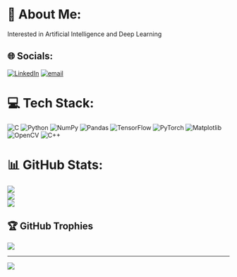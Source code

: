 # 💫 About Me:
Interested in Artificial Intelligence and Deep Learning


## 🌐 Socials:
[![LinkedIn](https://img.shields.io/badge/LinkedIn-%230077B5.svg?logo=linkedin&logoColor=white)](www.linkedin.com/in/johnantony-) [![email](https://img.shields.io/badge/Email-D14836?logo=gmail&logoColor=white)](mailto:ja416271@gmail.com) 

# 💻 Tech Stack:
![C](https://img.shields.io/badge/c-%2300599C.svg?style=for-the-badge&logo=c&logoColor=white) ![Python](https://img.shields.io/badge/python-3670A0?style=for-the-badge&logo=python&logoColor=ffdd54) ![NumPy](https://img.shields.io/badge/numpy-%23013243.svg?style=for-the-badge&logo=numpy&logoColor=white) ![Pandas](https://img.shields.io/badge/pandas-%23150458.svg?style=for-the-badge&logo=pandas&logoColor=white) ![TensorFlow](https://img.shields.io/badge/TensorFlow-%23FF6F00.svg?style=for-the-badge&logo=TensorFlow&logoColor=white) ![PyTorch](https://img.shields.io/badge/PyTorch-%23EE4C2C.svg?style=for-the-badge&logo=PyTorch&logoColor=white) ![Matplotlib](https://img.shields.io/badge/Matplotlib-%23ffffff.svg?style=for-the-badge&logo=Matplotlib&logoColor=black) ![OpenCV](https://img.shields.io/badge/opencv-%23white.svg?style=for-the-badge&logo=opencv&logoColor=white) ![C++](https://img.shields.io/badge/c++-%2300599C.svg?style=for-the-badge&logo=c%2B%2B&logoColor=white)
# 📊 GitHub Stats:
![](https://github-readme-stats.vercel.app/api?username=KNOWASJOHN&theme=dark&hide_border=false&include_all_commits=false&count_private=false)<br/>
![](https://nirzak-streak-stats.vercel.app/?user=KNOWASJOHN&theme=dark&hide_border=false)<br/>
![](https://github-readme-stats.vercel.app/api/top-langs/?username=KNOWASJOHN&theme=dark&hide_border=false&include_all_commits=false&count_private=false&layout=compact)

## 🏆 GitHub Trophies
![](https://github-profile-trophy.vercel.app/?username=KNOWASJOHN&theme=radical&no-frame=false&no-bg=true&margin-w=4)

---
[![](https://visitcount.itsvg.in/api?id=KNOWASJOHN&icon=0&color=0)](https://visitcount.itsvg.in)

<!-- Proudly created with GPRM ( https://gprm.itsvg.in ) -->
